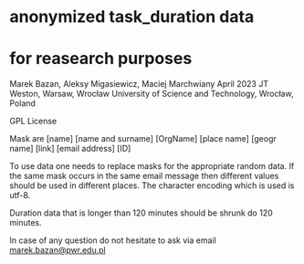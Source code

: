 
# anonymized task_duration data
# for reasearch purposes

Marek Bazan, Aleksy Migasiewicz, Maciej Marchwiany
April 2023 JT Weston, Warsaw, Wrocław University of Science and Technology, Wrocław, Poland


GPL License

Mask are 
[name]
[name and surname]
[OrgName]
[place name]
[geogr name]
[link]
[email address]
[ID]

To use data one needs to replace masks for the appropriate random data. If the same mask occurs in the same email message then
different values should be used in different places. The character encoding which is used is utf-8.

Duration data that is longer than 120 minutes should be shrunk do 120 minutes.

In case of any question do not hesitate to ask via email marek.bazan@pwr.edu.pl
